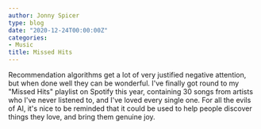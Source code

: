 ```yaml
---
author: Jonny Spicer
type: blog
date: "2020-12-24T00:00:00Z"
categories:
- Music
title: Missed Hits
---
```

Recommendation algorithms get a lot of very justified negative attention, but when done well they can be wonderful. I've finally got round to my "Missed Hits" playlist on Spotify this
year, containing 30 songs from artists who I've never listened to, and I've loved every single one. For all the evils of AI, it's nice to be reminded that it could be used to help
people discover things they love, and bring them genuine joy.
